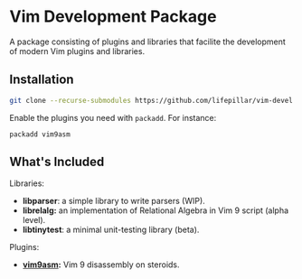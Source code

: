 # Vim Development Package

A package consisting of plugins and libraries that facilite the development of
modern Vim plugins and libraries.

## Installation

```sh
git clone --recurse-submodules https://github.com/lifepillar/vim-devel.git ~/.vim/pack/devel
```

Enable the plugins you need with `packadd`. For instance:

```vim
packadd vim9asm
```


## What's Included

Libraries:

- **libparser**: a simple library to write parsers (WIP).
- **librelalg:** an implementation of Relational Algebra in Vim 9 script (alpha level).
- **libtinytest**: a minimal unit-testing library (beta).

Plugins:

- **[vim9asm](https://github.com/lacygoill/vim9asm):** Vim 9 disassembly on
  steroids.
